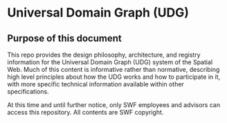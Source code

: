 # Universal Domain Graph (UDG)

## Purpose of this document

This repo provides the design philosophy, architecture, and registry information for the Universal Domain Graph (UDG) system of the Spatial Web. Much of this content is informative rather than normative, describing high level principles about how the UDG works and how to participate in it, with more specific technical information available within other specifications.

At this time and until further notice, only SWF employees and advisors can access this repository. All contents are SWF copyright.

